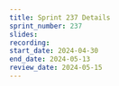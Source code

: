 ```yaml
---
title: Sprint 237 Details
sprint_number: 237
slides:
recording:
start_date: 2024-04-30
end_date: 2024-05-13
review_date: 2024-05-15
---
```


